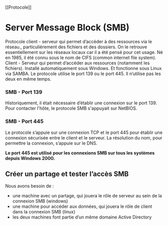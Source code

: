 [[Protocole]]
# Server Message Block (SMB)
Protocole client - serveur qui permet d’accéder à des ressources via le réseau., particulièrement des fichiers et des dossiers.
On le retrouve essentiellement sur les réseaux locaux car il a été pensé pour cet usage.
Né en 1985, il été connu sous le nom de CIFS (common internet file system).
Client - Serveur qui permet d’accéder aux ressources (notamment les fichiers).
Installé automatiquement sous Windows. Et fonctionne sous Linux via SAMBA.
Le protocole utilise le port 139 ou le port 445. Il n’utilise pas les deux en même temps.

### SMB - Port 139
Historiquement, il était nécessaire d’établir une connexion sur le port 139. Pour contacter l'hôte, le protocole SMB s'appuyait sur NetBIOS.

### SMB - Port 445
Le protocole s’appuie sur une connexion TCP et le port 445 pour établir une connexion sécurisée entre le client et le serveur. La résolution du nom, pour permettre la connexion, s’appuie sur le DNS.

**Le port 445 est utilisé pour les connexions SMB sur tous les systèmes depuis Windows 2000.**

## Créer un partage et tester l’accès SMB
Nous avons besoin de :
- une machine avec un partage, qui jouera le rôle de serveur au sein de la connexion SMB (windows)
- une machine pour accéder aux données, qui jouera le rôle de client dans la connexion SMB (linux)
- les deux machines font partie d’un même domaine Active Directory